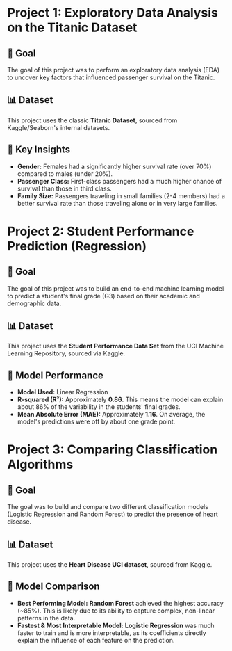 # Project 1: Exploratory Data Analysis on the Titanic Dataset

## 🎯 Goal
The goal of this project was to perform an exploratory data analysis (EDA) to uncover key factors that influenced passenger survival on the Titanic.

## 📊 Dataset
This project uses the classic **Titanic Dataset**, sourced from Kaggle/Seaborn's internal datasets.

## 🔑 Key Insights
- **Gender:** Females had a significantly higher survival rate (over 70%) compared to males (under 20%).
- **Passenger Class:** First-class passengers had a much higher chance of survival than those in third class.
- **Family Size:** Passengers traveling in small families (2-4 members) had a better survival rate than those traveling alone or in very large families.

# Project 2: Student Performance Prediction (Regression)

## 🎯 Goal
The goal of this project was to build an end-to-end machine learning model to predict a student's final grade (G3) based on their academic and demographic data.

## 📊 Dataset
This project uses the **Student Performance Data Set** from the UCI Machine Learning Repository, sourced via Kaggle.

## 🚀 Model Performance
- **Model Used:** Linear Regression
- **R-squared (R²):** Approximately **0.86**. This means the model can explain about 86% of the variability in the students' final grades.
- **Mean Absolute Error (MAE):** Approximately **1.16**. On average, the model's predictions were off by about one grade point.

# Project 3: Comparing Classification Algorithms

## 🎯 Goal
The goal was to build and compare two different classification models (Logistic Regression and Random Forest) to predict the presence of heart disease.

## 📊 Dataset
This project uses the **Heart Disease UCI dataset**, sourced from Kaggle.

## 🚀 Model Comparison
- **Best Performing Model:** **Random Forest** achieved the highest accuracy (~85%). This is likely due to its ability to capture complex, non-linear patterns in the data.
- **Fastest & Most Interpretable Model:** **Logistic Regression** was much faster to train and is more interpretable, as its coefficients directly explain the influence of each feature on the prediction.
